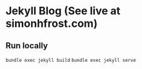 # Jekyll Blog (See live at simonhfrost.com)

## Run locally
`bundle exec jekyll build`
`bundle exec jekyll serve`